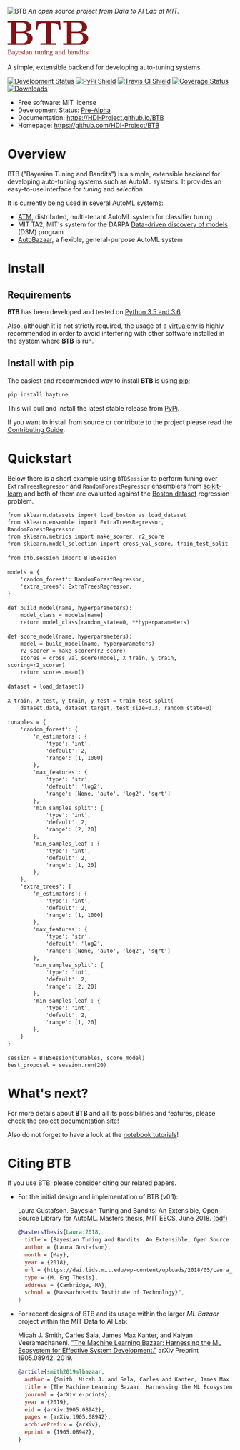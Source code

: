 <p align="left">
<img width="15%" src="https://dai.lids.mit.edu/wp-content/uploads/2018/06/Logo_DAI_highres.png" alt="BTB" />
<i>An open source project from Data to AI Lab at MIT.</i>
</p>

![](https://raw.githubusercontent.com/HDI-Project/BTB/master/docs/images/BTB-Icon-small.png)

A simple, extensible backend for developing auto-tuning systems.

[![Development Status](https://img.shields.io/badge/Development%20Status-2%20--%20Pre--Alpha-yellow)](https://pypi.org/search/?c=Development+Status+%3A%3A+2+-+Pre-Alpha)
[![PyPi Shield](https://img.shields.io/pypi/v/baytune.svg)](https://pypi.python.org/pypi/baytune)
[![Travis CI Shield](https://travis-ci.org/HDI-Project/BTB.svg?branch=master)](https://travis-ci.org/HDI-Project/BTB)
[![Coverage Status](https://codecov.io/gh/HDI-Project/BTB/branch/master/graph/badge.svg)](https://codecov.io/gh/HDI-Project/BTB)
[![Downloads](https://pepy.tech/badge/baytune)](https://pepy.tech/project/baytune)

* Free software: MIT license
* Development Status: [Pre-Alpha](https://pypi.org/search/?c=Development+Status+%3A%3A+2+-+Pre-Alpha)
* Documentation: https://HDI-Project.github.io/BTB
* Homepage: https://github.com/HDI-Project/BTB

# Overview

BTB ("Bayesian Tuning and Bandits") is a simple, extensible backend for developing auto-tuning
systems such as AutoML systems. It provides an easy-to-use interface for *tuning* and *selection*.

It is currently being used in several AutoML systems:
- [ATM](https://github.com/HDI-Project/ATM), distributed, multi-tenant AutoML system for
classifier tuning
- MIT TA2, MIT's system for the DARPA [Data-driven discovery of models](
https://www.darpa.mil/program/data-driven-discovery-of-models) (D3M) program
- [AutoBazaar](https://github.com/HDI-Project/AutoBazaar), a flexible, general-purpose
AutoML system

# Install

## Requirements

**BTB** has been developed and tested on [Python 3.5 and 3.6](https://www.python.org/downloads/)

Also, although it is not strictly required, the usage of a
[virtualenv](https://virtualenv.pypa.io/en/latest/) is highly recommended in order to avoid
interfering with other software installed in the system where **BTB** is run.

## Install with pip

The easiest and recommended way to install **BTB** is using [pip](
https://pip.pypa.io/en/stable/):

```bash
pip install baytune
```

This will pull and install the latest stable release from [PyPi](https://pypi.org/).

If you want to install from source or contribute to the project please read the
[Contributing Guide](https://hdi-project.github.io/BTB/contributing.html#get-started).

# Quickstart

Below there is a short example using ``BTBSession`` to perform tuning over
``ExtraTreesRegressor`` and ``RandomForestRegressor`` ensemblers from [scikit-learn](
https://scikit-learn.org/) and both of them are evaluated against the [Boston dataset](
http://lib.stat.cmu.edu/datasets/boston) regression problem.

```python3
from sklearn.datasets import load_boston as load_dataset
from sklearn.ensemble import ExtraTreesRegressor, RandomForestRegressor
from sklearn.metrics import make_scorer, r2_score
from sklearn.model_selection import cross_val_score, train_test_split

from btb.session import BTBSession

models = {
    'random_forest': RandomForestRegressor,
    'extra_trees': ExtraTreesRegressor,
}

def build_model(name, hyperparameters):
    model_class = models[name]
    return model_class(random_state=0, **hyperparameters)

def score_model(name, hyperparameters):
    model = build_model(name, hyperparameters)
    r2_scorer = make_scorer(r2_score)
    scores = cross_val_score(model, X_train, y_train, scoring=r2_scorer)
    return scores.mean()

dataset = load_dataset()

X_train, X_test, y_train, y_test = train_test_split(
    dataset.data, dataset.target, test_size=0.3, random_state=0)

tunables = {
    'random_forest': {
        'n_estimators': {
            'type': 'int',
            'default': 2,
            'range': [1, 1000]
        },
        'max_features': {
            'type': 'str',
            'default': 'log2',
            'range': [None, 'auto', 'log2', 'sqrt']
        },
        'min_samples_split': {
            'type': 'int',
            'default': 2,
            'range': [2, 20]
        },
        'min_samples_leaf': {
            'type': 'int',
            'default': 2,
            'range': [1, 20]
        },
    },
    'extra_trees': {
        'n_estimators': {
            'type': 'int',
            'default': 2,
            'range': [1, 1000]
        },
        'max_features': {
            'type': 'str',
            'default': 'log2',
            'range': [None, 'auto', 'log2', 'sqrt']
        },
        'min_samples_split': {
            'type': 'int',
            'default': 2,
            'range': [2, 20]
        },
        'min_samples_leaf': {
            'type': 'int',
            'default': 2,
            'range': [1, 20]
        },
    }
}

session = BTBSession(tunables, score_model)
best_proposal = session.run(20)
```

# What's next?

For more details about **BTB** and all its possibilities and features, please check the
[project documentation site](https://HDI-Project.github.io/BTB/)!

Also do not forget to have a look at the [notebook tutorials](
https://github.com/HDI-Project/BTB/tree/master/examples/tutorials)!

# Citing BTB

If you use BTB, please consider citing our related papers.

- For the initial design and implementation of BTB (v0.1):

  Laura Gustafson. Bayesian Tuning and Bandits: An Extensible, Open Source Library for AutoML. Masters thesis, MIT EECS, June 2018. [(pdf)](https://dai.lids.mit.edu/wp-content/uploads/2018/05/Laura_MEng_Final.pdf)

  ``` bibtex
  @MastersThesis{Laura:2018,
    title = {Bayesian Tuning and Bandits: An Extensible, Open Source Library for AutoML},
    author = {Laura Gustafson},
    month = {May},
    year = {2018},
    url = {https://dai.lids.mit.edu/wp-content/uploads/2018/05/Laura_MEng_Final.pdf},
    type = {M. Eng Thesis},
    address = {Cambridge, MA},
    school = {Massachusetts Institute of Technology}",
  }
  ```

- For recent designs of BTB and its usage within the larger *ML Bazaar* project within the MIT Data to AI Lab:

  Micah J. Smith, Carles Sala, James Max Kanter, and Kalyan Veeramachaneni. ["The Machine Learning Bazaar: Harnessing the ML Ecosystem for Effective System Development."](https://arxiv.org/abs/1905.08942) arXiv Preprint 1905.08942. 2019.

  ``` bibtex
  @article{smith2019mlbazaar,
    author = {Smith, Micah J. and Sala, Carles and Kanter, James Max and Veeramachaneni, Kalyan},
    title = {The Machine Learning Bazaar: Harnessing the ML Ecosystem for Effective System Development},
    journal = {arXiv e-prints},
    year = {2019},
    eid = {arXiv:1905.08942},
    pages = {arXiv:1905.08942},
    archivePrefix = {arXiv},
    eprint = {1905.08942},
  }
  ```

